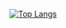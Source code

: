[![Top Langs](https://github-readme-stats.vercel.app/api/top-langs/?username=gabrielbarros36)](https://github.com/anuraghazra/github-readme-stats)
